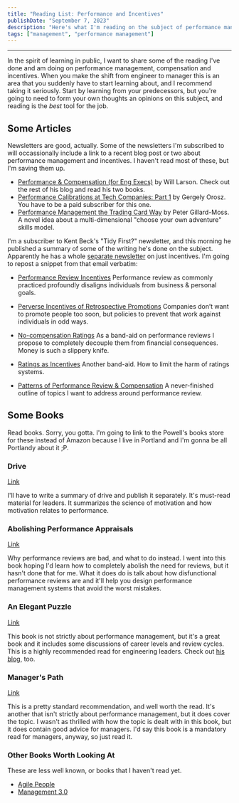 ```yaml
---
title: "Reading List: Performance and Incentives"
publishDate: "September 7, 2023"
description: "Here's what I'm reading on the subject of performance management, compensation and incentives"
tags: ["management", "performance management"]
---
```

---
In the spirit of learning in public, I want to share some of the reading I've done and am doing on performance management, compensation and incentives. When you make the shift from engineer to manager this is an area that you suddenly have to start learning about, and I recommend taking it seriously. Start by learning from your predecessors, but you're going to need to form your own thoughts an opinions on this subject, and reading is the _best_ tool for the job.

## Some Articles

Newsletters are good, actually. Some of the newsletters I'm subscribed to will occassionally include a link to a recent blog post or two about performance management and incentives. I haven't read most of these, but I'm saving them up.

- [Performance & Compensation (for Eng Execs)](https://lethain.com/performance-compensation-process-exec/) by Will Larson. Check out the rest of his blog and read his two books.
- [Performance Calibrations at Tech Companies: Part 1](https://newsletter.pragmaticengineer.com/p/performance-calibrations?utm_source=substack&utm_medium=email) by Gergely Orosz. You have to be a paid subscriber for this one.
- [Performance Management the Trading Card Way](https://peter.gillardmoss.me.uk/blog/2023/08/06/performance-management-the-trading-card-way/?utm_source=brevo&utm_campaign=Level%20Up%20-%20Issue%20211&utm_medium=email) by Peter Gillard-Moss. A novel idea about a multi-dimensional "choose your own adventure" skills model.

I'm a subscriber to Kent Beck's "Tidy First?" newsletter, and this morning he published a summary of some of the writing he's done on the subject. Apparently he has a whole [separate newsletter](https://tidyfirst.substack.com/s/incentives?utm_source=substack&utm_medium=menu) on just incentives. I'm going to repost a snippet from that email verbatim:

- [Performance Review Incentives](https://tidyfirst.substack.com/p/performance-review-incentives?utm_source=substack&utm_medium=email) Performance review as commonly practiced profoundly disaligns individuals from business & personal goals.

- [Perverse Incentives of Retrospective Promotions](https://tidyfirst.substack.com/p/perverse-incentives-of-retrospective?utm_source=substack&utm_medium=email) Companies don’t want to promote people too soon, but policies to prevent that work against individuals in odd ways.

- [No-compensation Ratings](https://tidyfirst.substack.com/p/no-compensation-ratings?utm_source=substack&utm_medium=email) As a band-aid on performance reviews I propose to completely decouple them from financial consequences. Money is such a slippery knife.

- [Ratings as Incentives](https://tidyfirst.substack.com/p/ratings-as-incentives?utm_source=substack&utm_medium=email) Another band-aid. How to limit the harm of ratings systems.

- [Patterns of Performance Review & Compensation](https://tidyfirst.substack.com/p/patterns-of-performance-review-and?utm_source=substack&utm_medium=email) A never-finished outline of topics I want to address around performance review.

## Some Books

Read books. Sorry, you gotta. I'm going to link to the Powell's books store for these instead of Amazon because I live in Portland and I'm gonna be all Portlandy about it ;P.

### Drive

[Link](https://www.powells.com/book/drive-the-surprising-truth-about-what-motivates-us-9781594484803)

I'll have to write a summary of drive and publish it separately. It's must-read material for leaders. It summarizes the science of motivation and how motivation relates to performance.

### Abolishing Performance Appraisals

[Link](https://www.powells.com/book/abolishing-performance-appraisals-why-they-backfire-what-to-do-instead-9781576752005)

Why performance reviews are bad, and what to do instead. I went into this book hoping I'd learn how to completely abolish the need for reviews, but it hasn't done that for me. What it does do is talk about how disfunctional performance reviews are and it'll help you design performance management systems that avoid the worst mistakes.

### An Elegant Puzzle

[Link](https://www.powells.com/book/elegant-puzzle-systems-of-engineering-management-9781732265189)

This book is not strictly about performance management, but it's a great book and it includes some discussions of career levels and review cycles. This is a highly recommended read for engineering leaders. Check out [his blog](https://lethain.com/), too.

### Manager's Path

[Link](https://www.powells.com/book/managers-path-a-guide-for-tech-leaders-navigating-growth-change-9781491973899)

This is a pretty standard recommendation, and well worth the read. It's another that isn't strictly about performance management, but it does cover the topic. I wasn't as thrilled with how the topic is dealt with in this book, but it does contain good advice for managers. I'd say this book is a mandatory read for managers, anyway, so just read it.

### Other Books Worth Looking At

These are less well known, or books that I haven't read yet.

- [Agile People](https://www.powells.com/book/agile-people-9781619616257)
- [Management 3.0](https://www.amazon.com/Management-3-0-Developers-Developing-Addison-Wesley/dp/0321712471/ref=sr_1_1?crid=3BD70B2RM72XQ&keywords=management+3.0&qid=1694107608&sprefix=management+3.0%2Caps%2C164&sr=8-1)
